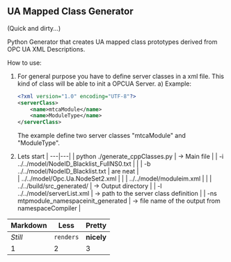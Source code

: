## UA Mapped Class Generator

(Quick and dirty...)

Python Generator that creates UA mapped class prototypes derived from OPC UA XML Descriptions.

How to use:

1. For general purpose you have to define server classes in a xml file. This kind of class will be able to init a OPCUA Server.
	a) Example:
	```xml
	<?xml version="1.0" encoding="UTF-8"?>
	<serverClass>
		<name>mtcaModule</name>
		<name>ModuleType</name>
	</serverClass>
	```
	The example define two server classes "mtcaModule" and "ModuleType".

2. Lets start
| ---|---|
| python ./generate_cppClasses.py       	| -> Main file |
| -i ../../model/NodeID_Blacklist_FullNS0.txt  	|      | 
| -b ../../model/NodeID_Blacklist.txt 		| are neat      |  
| ../../model/Opc.Ua.NodeSet2.xml  		|	|
| ../../model/moduleim.xml 			|	|
| ../../build/src_generated/ 			| -> Output directory |
| -l ../../model/serverList.xml 		| -> path to the server class definition |
| -ns mtpmodule_namespaceinit_generated		| -> file name of the output from namespaceCompiler |

Markdown | Less | Pretty
--- | --- | ---
*Still* | `renders` | **nicely**
1 | 2 | 3



